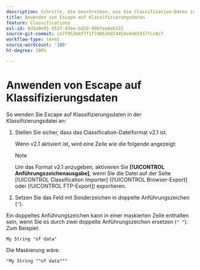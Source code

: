 ```yaml
---
description: Schritte, die beschreiben, wie Sie Classification-Daten in der Classification-Datei maskieren.
title: Anwenden von Escape auf Klassifizierungsdaten
feature: Classifications
exl-id: 0d3a0e91-5537-43ee-bd28-9907ee6eb331
source-git-commit: ce7f953b8f7f1f7d0616074454e4401937fcc0c7
workflow-type: tm+mt
source-wordcount: '100'
ht-degree: 100%

---
```


# Anwenden von Escape auf Klassifizierungsdaten

So wenden Sie Escape auf Klassifizierungsdaten in der Klassifizierungsdatei an:

<!--Meike, please check this page against orginal. It might be missing information. -->

1. Stellen Sie sicher, dass das Classification-Dateiformat v2.1 ist.

   Wenn v2.1 aktiviert ist, wird eine Zeile wie die folgende angezeigt:

   >[!NOTE]
   >
   >Um das Format v2.1 anzugeben, aktivieren Sie **[!UICONTROL Anführungszeichenausgabe]**, wenn Sie die Datei auf der Seite [!UICONTROL Classification Importer] ([!UICONTROL Browser-Export] oder [!UICONTROL FTP-Export]) exportieren.

1. Setzen Sie das Feld mit Sonderzeichen in doppelte Anführungszeichen (`"`).

Ein doppeltes Anführungszeichen kann in einer maskierten Zelle enthalten sein, wenn Sie es durch zwei doppelte Anführungszeichen ersetzen (`" "`). Zum Beispiel:

```
My String "of data"
```

Die Maskierung wäre:

```
"My String ""of data"""
```
